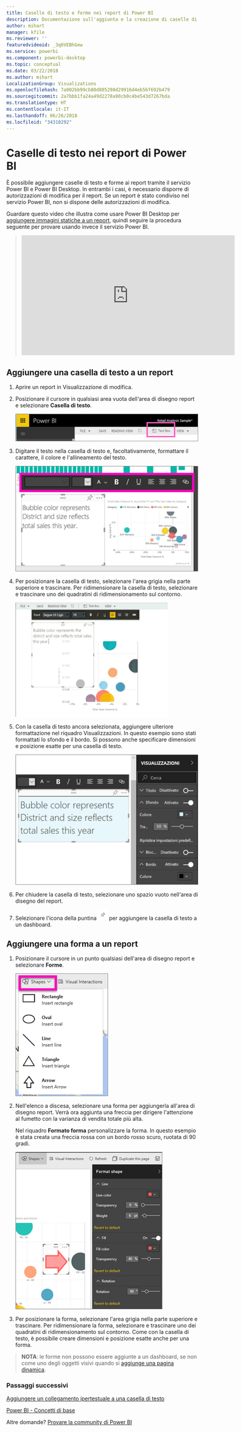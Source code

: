 ```yaml
---
title: Caselle di testo e forme nei report di Power BI
description: Documentazione sull'aggiunta e la creazione di caselle di testo e forme in un report con il servizio Microsoft Power BI.
author: mihart
manager: kfile
ms.reviewer: ''
featuredvideoid: _3q6VEBhGew
ms.service: powerbi
ms.component: powerbi-desktop
ms.topic: conceptual
ms.date: 03/22/2018
ms.author: mihart
LocalizationGroup: Visualizations
ms.openlocfilehash: 7a002bb99cb80d805298d29916d4eb56f692b479
ms.sourcegitcommit: 2a7bbb1fa24a49d2278a90cb0c4be543d7267bda
ms.translationtype: HT
ms.contentlocale: it-IT
ms.lasthandoff: 06/26/2018
ms.locfileid: "34310292"
---
```

# <a name="static-content-in-power-bi-reports"></a>Caselle di testo nei report di Power BI
È possibile aggiungere caselle di testo e forme ai report tramite il servizio Power BI e Power BI Desktop. In entrambi i casi, è necessario disporre di autorizzazioni di modifica per il report. Se un report è stato condiviso nel servizio Power BI, non si dispone delle autorizzazioni di modifica. 

Guardare questo video che illustra come usare Power BI Desktop per [aggiungere immagini statiche a un report](guided-learning/visualizations.yml?tutorial-step=11), quindi seguire la procedura seguente per provare usando invece il servizio Power BI.
> 
> <iframe width="560" height="315" src="https://www.youtube.com/embed/_3q6VEBhGew" frameborder="0" allowfullscreen></iframe>
> 

## <a name="add-a-text-box-to-a-report"></a>Aggiungere una casella di testo a un report
1. Aprire un report in Visualizzazione di modifica.

2. Posizionare il cursore in qualsiasi area vuota dell'area di disegno report e selezionare **Casella di testo**.
   
   ![](media/power-bi-reports-add-text-and-shapes/pbi_textbox.png)
2. Digitare il testo nella casella di testo e, facoltativamente, formattare il carattere, il colore e l'allineamento del testo. 
   
   ![](media/power-bi-reports-add-text-and-shapes/pbi_textbox2new.png)
3. Per posizionare la casella di testo, selezionare l'area grigia nella parte superiore e trascinare. Per ridimensionare la casella di testo, selezionare e trascinare uno dei quadratini di ridimensionamento sul contorno. 
   
   ![](media/power-bi-reports-add-text-and-shapes/textboxsmaller.gif)

4. Con la casella di testo ancora selezionata, aggiungere ulteriore formattazione nel riquadro Visualizzazioni. In questo esempio sono stati formattati lo sfondo e il bordo. Si possono anche specificare dimensioni e posizione esatte per una casella di testo.  

   ![](media/power-bi-reports-add-text-and-shapes/power-bi-borders.png)

5. Per chiudere la casella di testo, selezionare uno spazio vuoto nell'area di disegno del report. 

5. Selezionare l'icona della puntina ![](media/power-bi-reports-add-text-and-shapes/pbi_pintile.png) per aggiungere la casella di testo a un dashboard. 

## <a name="add-a-shape-to-a-report"></a>Aggiungere una forma a un report
1. Posizionare il cursore in un punto qualsiasi dell'area di disegno report e selezionare **Forme**.
   
   ![](media/power-bi-reports-add-text-and-shapes/power-bi-shapes.png)
2. Nell'elenco a discesa, selezionare una forma per aggiungerla all'area di disegno report. Verrà ora aggiunta una freccia per dirigere l'attenzione al fumetto con la varianza di vendita totale più alta. 
   
   Nel riquadro **Formato forma** personalizzare la forma. In questo esempio è stata creata una freccia rossa con un bordo rosso scuro, ruotata di 90 gradi.
   
   ![](media/power-bi-reports-add-text-and-shapes/power-bi-arrrow.png)
3. Per posizionare la forma, selezionare l'area grigia nella parte superiore e trascinare. Per ridimensionare la forma, selezionare e trascinare uno dei quadratini di ridimensionamento sul contorno. Come con la casella di testo, è possibile creare dimensioni e posizione esatte anche per una forma.

> **NOTA**: le forme non possono essere aggiunte a un dashboard, se non come uno degli oggetti visivi quando si [aggiunge una pagina dinamica](service-dashboard-pin-live-tile-from-report.md). 
> 
> 

### <a name="next-steps"></a>Passaggi successivi
[Aggiungere un collegamento ipertestuale a una casella di testo](service-add-hyperlink-to-text-box.md)

[Power BI - Concetti di base](service-basic-concepts.md)

Altre domande? [Provare la community di Power BI](http://community.powerbi.com/)

